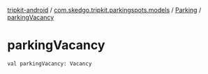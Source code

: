 [tripkit-android](../../index.md) / [com.skedgo.tripkit.parkingspots.models](../index.md) / [Parking](index.md) / [parkingVacancy](./parking-vacancy.md)

# parkingVacancy

`val parkingVacancy: Vacancy`